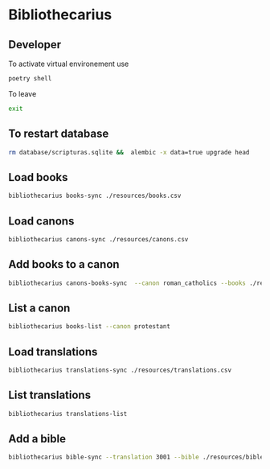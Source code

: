 # Bibliothecarius

## Developer

To activate virtual environement use 
```bash
poetry shell
```

To leave
```bash
exit
```

## To restart database
```bash
rm database/scripturas.sqlite &&  alembic -x data=true upgrade head
```

## Load books
```bash
bibliothecarius books-sync ./resources/books.csv
```

## Load canons
```bash
bibliothecarius canons-sync ./resources/canons.csv
```

## Add books to a canon
```bash
bibliothecarius canons-books-sync  --canon roman_catholics --books ./resources/canons/roman_catholic_canon.csv
```

## List a canon
```bash
bibliothecarius books-list --canon protestant
```
## Load translations
```bash
bibliothecarius translations-sync ./resources/translations.csv
```

## List translations
```bash
bibliothecarius translations-list
```

## Add a bible
```bash
bibliothecarius bible-sync --translation 3001 --bible ./resources/bibles/nvi.csv
```